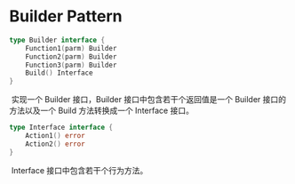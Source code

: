 # Builder Pattern

``` go
type Builder interface {
	Function1(parm) Builder
	Function2(parm) Builder
	Function3(parm) Builder
	Build() Interface
}
```

​	实现一个 Builder 接口，Builder 接口中包含若干个返回值是一个 Builder 接口的方法以及一个 Build 方法转换成一个 Interface 接口。

``` go
type Interface interface {
	Action1() error
	Action2() error
}
```

​	Interface 接口中包含若干个行为方法。
